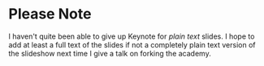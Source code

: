 # Please Note

I haven't quite been able to give up Keynote for *plain text* slides. I hope to add at least a full text of the slides if not a completely plain text version of the slideshow next time I give a talk on forking the academy.
